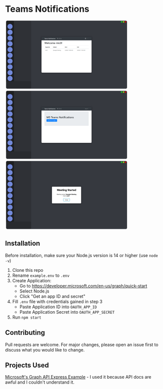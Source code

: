 # Teams Notifications

<img width="400px" alt="Calendar View" src="assets/mic0's calendar.png"></img><br>
<img width="400px" alt="Login Screen" src="assets/mic0's login.png"></img><br>
<img width="400px" alt="Notification" src="assets/mic0's teams notifications.png"></img>

## Installation

Before installation, make sure your Node.js version is 14 or higher (use `node -v`)

1. Clone this repo
2. Rename `example.env` to `.env`
3. Create Application:
   - Go to https://developer.microsoft.com/en-us/graph/quick-start
   - Select Node.js
   - Click "Get an app ID and secret"
4. Fill `.env` file with credentials gained in step 3
   - Paste Application ID into `OAUTH_APP_ID`
   - Paste Application Secret into `OAUTH_APP_SECRET`
5. Run `npm start`

## Contributing

Pull requests are welcome. For major changes, please open an issue first to discuss what you would like to change.

## Projects Used

[Microsoft's Graph API Express Example](https://github.com/microsoftgraph/msgraph-training-nodeexpressapp) - I used it because API docs are awful and I couldn't understand it. <!-- Secret Info: Also: Their NPM packages are even worse (or I'm dumb) -->
